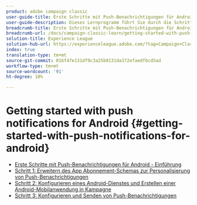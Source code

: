 ```yaml
---
product: adobe campaign classic
user-guide-title: Erste Schritte mit Push-Benachrichtigungen für Android in Campaign Classic
user-guide-description: Dieses Lernprogramm führt Sie durch die Schritte, die beim Senden von Push-Benachrichtigungen von Adobe Campaign an eine Android-App erforderlich sind.
breadcrumb-title: Erste Schritte mit Push-Benachrichtigungen für Android
breadcrumb-url: /docs/campaign-classic-learn/getting-started-with-push-notifications-for-android/introduction.html
solution-title: Experience League
solution-hub-url: https://experienceleague.adobe.com/?tag=Campaign+Classic#recommended/solutions/campaign
index: true
translation-type: tm+mt
source-git-commit: 016f47e131df9c3a25b9131da372efaedf6cd5ad
workflow-type: tm+mt
source-wordcount: '91'
ht-degree: 10%

---
```



# Getting started with push notifications for Android {#getting-started-with-push-notifications-for-android}

+ [Erste Schritte mit Push-Benachrichtigungen für Android - Einführung](/help/tutorial-getting-started-with-push-notifications-for-android/introduction.md)
+ [Schritt 1: Erweitern des App Abonnement-Schemas zur Personalisierung von Push-Benachrichtigungen](/help/tutorial-getting-started-with-push-notifications-for-android/extending-the-app-subscription-schema.md)
+ [Schritt 2: Konfigurieren eines Android-Dienstes und Erstellen einer Android-Mobilanwendung in Kampagne](/help/tutorial-getting-started-with-push-notifications-for-android/configuring-an-android-service-in-campaign.md)
+ [Schritt 3: Konfigurieren und Senden von Push-Benachrichtigungen](/help/tutorial-getting-started-with-push-notifications-for-android/configuring-and-sending-push-notifications.md)
